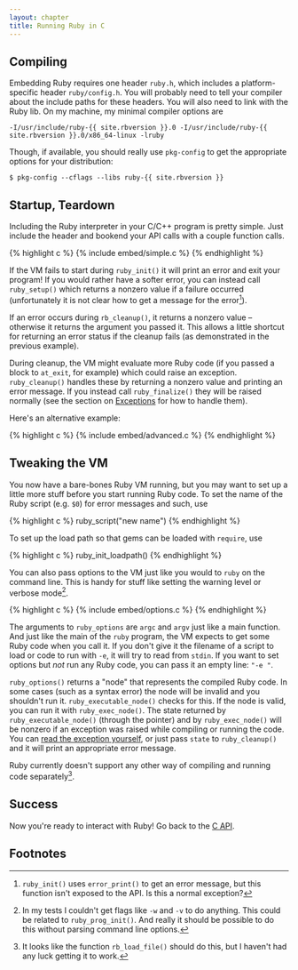 ```yaml
---
layout: chapter
title: Running Ruby in C
---
```


## Compiling ##

Embedding Ruby requires one header `ruby.h`, which includes a platform-specific
header `ruby/config.h`. You will probably need to tell your compiler about the
include paths for these headers. You will also need to link with the Ruby lib.
On my machine, my minimal compiler options are

    -I/usr/include/ruby-{{ site.rbversion }}.0 -I/usr/include/ruby-{{ site.rbversion }}.0/x86_64-linux -lruby

Though, if available, you should really use `pkg-config` to get the appropriate
options for your distribution:

    $ pkg-config --cflags --libs ruby-{{ site.rbversion }}

## Startup, Teardown ##

Including the Ruby interpreter in your C/C++ program is pretty simple. Just
include the header and bookend your API calls with a couple function calls.

{% highlight c %}
{% include embed/simple.c %}
{% endhighlight %}

If the VM fails to start during `ruby_init()` it will print an error and exit
your program! If you would rather have a softer error, you can instead call
`ruby_setup()` which returns a nonzero value if a failure occurred
(unfortunately it is not clear how to get a message for the error[^err]).

If an error occurs during `rb_cleanup()`, it returns a nonzero value &ndash;
otherwise it returns the argument you passed it. This allows a little shortcut
for returning an error status if the cleanup fails (as demonstrated in the
previous example).

During cleanup, the VM might evaluate more Ruby code (if you passed a block to
`at_exit`, for example) which could raise an exception. `ruby_cleanup()` handles
these by returning a nonzero value and printing an error message. If you instead
call `ruby_finalize()` they will be raised normally (see the section on
[Exceptions](../c#rescue) for how to handle them).

Here's an alternative example:

{% highlight c %}
{% include embed/advanced.c %}
{% endhighlight %}

## Tweaking the VM ##

You now have a bare-bones Ruby VM running, but you may want to set up a little
more stuff before you start running Ruby code. To set the name of the Ruby
script (e.g. `$0`) for error messages and such, use

{% highlight c %}
ruby_script("new name")
{% endhighlight %}

To set up the load path so that gems can be loaded with `require`, use

{% highlight c %}
ruby_init_loadpath()
{% endhighlight %}

You can also pass options to the VM just like you would to `ruby` on the command
line. This is handy for stuff like setting the warning level or verbose
mode[^opt].

{% highlight c %}
{% include embed/options.c %}
{% endhighlight %}

The arguments to `ruby_options` are `argc` and `argv` just like a main function.
And just like the main of the `ruby` program, the VM expects to get some Ruby
code when you call it. If you don't give it the filename of a script to load or
code to run with `-e`, it will try to read from `stdin`. If you want to set
options but _not_ run any Ruby code, you can pass it an empty line: `"-e "`.

`ruby_options()` returns a "node" that represents the compiled Ruby code. In some
cases (such as a syntax error) the node will be invalid and you shouldn't run
it. `ruby_executable_node()` checks for this. If the node is valid, you can run it
with `ruby_exec_node()`. The state returned by `ruby_executable_node()` (through
the pointer) and by `ruby_exec_node()` will be nonzero if an exception was
raised while compiling or running the code. You can [read the exception
yourself](../c#rescue), or just pass `state` to `ruby_cleanup()` and it will
print an appropriate error message.

Ruby currently doesn't support any other way of compiling and running code
separately[^load].

## Success ##

Now you're ready to interact with Ruby! Go back to the [C API](../c).

## Footnotes ##

[^err]: `ruby_init()` uses `error_print()` to get an error message, but this
        function isn't exposed to the API. Is this a normal exception?

[^opt]: In my tests I couldn't get flags like `-w` and `-v` to do anything. This
        could be related to `ruby_prog_init()`. And really it should be possible
        to do this without parsing command line options.

[^load]: It looks like the function `rb_load_file()` should do this, but I
         haven't had any luck getting it to work.
